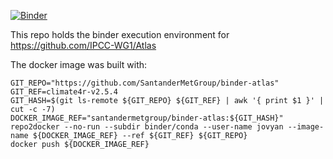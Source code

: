 [![Binder](https://mybinder.org/badge_logo.svg)](https://mybinder.org/v2/gh/SantanderMetGroup/binder-atlas/climate4r-v2.5.4)

This repo holds the binder execution environment for https://github.com/IPCC-WG1/Atlas

The docker image was built with:
```
GIT_REPO="https://github.com/SantanderMetGroup/binder-atlas"
GIT_REF=climate4r-v2.5.4
GIT_HASH=$(git ls-remote ${GIT_REPO} ${GIT_REF} | awk '{ print $1 }' | cut -c -7)
DOCKER_IMAGE_REF="santandermetgroup/binder-atlas:${GIT_HASH}"
repo2docker --no-run --subdir binder/conda --user-name jovyan --image-name ${DOCKER_IMAGE_REF} --ref ${GIT_REF} ${GIT_REPO}
docker push ${DOCKER_IMAGE_REF}
```
